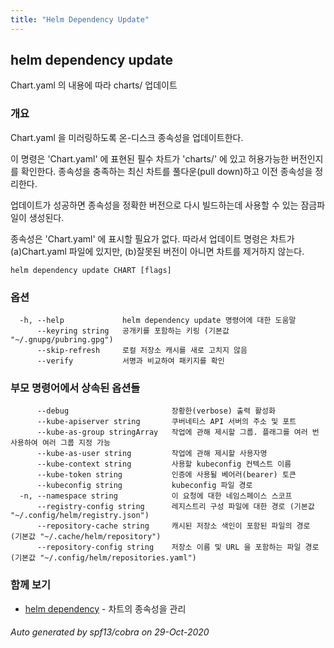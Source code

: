 ```yaml
---
title: "Helm Dependency Update"
---
```


## helm dependency update

Chart.yaml 의 내용에 따라 charts/ 업데이트

### 개요


Chart.yaml 을 미러링하도록 온-디스크 종속성을 업데이트한다.

이 명령은 'Chart.yaml' 에 표현된 필수 차트가 'charts/' 에
있고 허용가능한 버전인지를 확인한다. 종속성을 충족하는 최신 차트를
풀다운(pull down)하고 이전 종속성을 정리한다.

업데이트가 성공하면 종속성을 정확한 버전으로 다시
빌드하는데 사용할 수 있는 잠금파일이 생성된다.

종속성은 'Chart.yaml' 에 표시할 필요가 없다. 따라서 업데이트 명령은
차트가 (a)Chart.yaml 파일에 있지만, (b)잘못된 버전이 아니면
차트를 제거하지 않는다.


```
helm dependency update CHART [flags]
```

### 옵션

```
  -h, --help             helm dependency update 명령어에 대한 도움말
      --keyring string   공개키를 포함하는 키링 (기본값 "~/.gnupg/pubring.gpg")
      --skip-refresh     로컬 저장소 캐시를 새로 고치지 않음
      --verify           서명과 비교하여 패키지를 확인
```

### 부모 명령어에서 상속된 옵션들

```
      --debug                       장황한(verbose) 출력 활성화
      --kube-apiserver string       쿠버네티스 API 서버의 주소 및 포트
      --kube-as-group stringArray   작업에 관해 제시할 그룹. 플래그를 여러 번 사용하여 여러 그룹 지정 가능
      --kube-as-user string         작업에 관해 제시할 사용자명
      --kube-context string         사용할 kubeconfig 컨텍스트 이름
      --kube-token string           인증에 사용될 베어러(bearer) 토큰
      --kubeconfig string           kubeconfig 파일 경로
  -n, --namespace string            이 요청에 대한 네임스페이스 스코프
      --registry-config string      레지스트리 구성 파일에 대한 경로 (기본값 "~/.config/helm/registry.json")
      --repository-cache string     캐시된 저장소 색인이 포함된 파일의 경로 (기본값 "~/.cache/helm/repository")
      --repository-config string    저장소 이름 및 URL 을 포함하는 파일 경로 (기본값 "~/.config/helm/repositories.yaml")
```

### 함께 보기

* [helm dependency](helm_dependency.md)	 - 차트의 종속성을 관리

###### Auto generated by spf13/cobra on 29-Oct-2020
